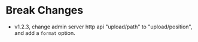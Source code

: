 # Break Changes

* v1.2.3, change admin server http api "upload/path" to "upload/position", and add a `format` option.
